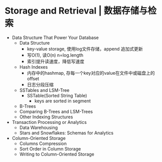 # Storage and Retrieval | 数据存储与检索

* Data Structure That Power Your Database
  * Data Structure
    * key-value storage, 使用log文件存储，append 追加式更新
    * 写O(1), 读O(n) n=log.length
    * 索引提升读速度，降低写速度
  * Hash Indexes
    * 内存中的hashmap, 存每一个key对应的value在文件中或磁盘上的offset
    * 日志分段压缩
  * SSTables and LSM-Tree
    * SSTable(Sorted String Table)
      * keys are sorted in segment
  * B-Trees
  * Comparing B-Trees and LSM-Trees
  * Other Indexing Structures
* Transaction Processing or Analytics
  * Data Warehousing
  * Stars and Snowflakes: Schemas for Analytics
* Column-Oriented Storage
  * Columns Compression
  * Sort Order in Column Storage
  * Writing to Column-Oriented Storage
